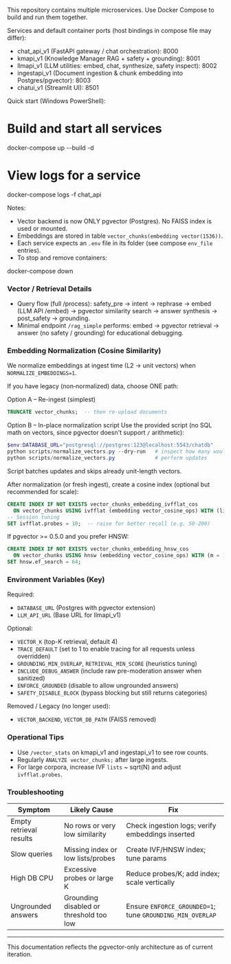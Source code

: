 This repository contains multiple microservices. Use Docker Compose to build and run them together.

Services and default container ports (host bindings in compose file may differ):
- chat_api_v1 (FastAPI gateway / chat orchestration): 8000
- kmapi_v1 (Knowledge Manager RAG + safety + grounding): 8001
- llmapi_v1 (LLM utilities: embed, chat, synthesize, safety inspect): 8002
- ingestapi_v1 (Document ingestion & chunk embedding into Postgres/pgvector): 8003
- chatui_v1 (Streamlit UI): 8501

Quick start (Windows PowerShell):

# Build and start all services
docker-compose up --build -d

# View logs for a service
docker-compose logs -f chat_api

Notes:
- Vector backend is now ONLY pgvector (Postgres). No FAISS index is used or mounted.
- Embeddings are stored in table `vector_chunks(embedding vector(1536))`.
- Each service expects an `.env` file in its folder (see compose `env_file` entries).
- To stop and remove containers:

docker-compose down

### Vector / Retrieval Details

- Query flow (full /process): safety_pre -> intent -> rephrase -> embed (LLM API /embed) -> pgvector similarity search -> answer synthesis -> post_safety -> grounding.
- Minimal endpoint `/rag_simple` performs: embed -> pgvector retrieval -> answer (no safety / grounding) for educational debugging.

### Embedding Normalization (Cosine Similarity)

We normalize embeddings at ingest time (L2 -> unit vectors) when `NORMALIZE_EMBEDDINGS=1`.

If you have legacy (non‑normalized) data, choose ONE path:

Option A – Re-ingest (simplest)
```sql
TRUNCATE vector_chunks;  -- then re-upload documents
```

Option B – In-place normalization script
Use the provided script (no SQL math on vectors, since pgvector doesn't support `/` arithmetic):
```powershell
$env:DATABASE_URL="postgresql://postgres:123@localhost:5543/chatdb"
python scripts/normalize_vectors.py --dry-run   # inspect how many would update
python scripts/normalize_vectors.py             # perform updates
```
Script batches updates and skips already unit-length vectors.

After normalization (or fresh ingest), create a cosine index (optional but recommended for scale):
```sql
CREATE INDEX IF NOT EXISTS vector_chunks_embedding_ivfflat_cos
  ON vector_chunks USING ivfflat (embedding vector_cosine_ops) WITH (lists = 100);
-- Session tuning
SET ivfflat.probes = 10;  -- raise for better recall (e.g. 50-200)
```

If pgvector >= 0.5.0 and you prefer HNSW:
```sql
CREATE INDEX IF NOT EXISTS vector_chunks_embedding_hnsw_cos
  ON vector_chunks USING hnsw (embedding vector_cosine_ops) WITH (m = 16, ef_construction = 64);
SET hnsw.ef_search = 64;
```

### Environment Variables (Key)

Required:
- `DATABASE_URL` (Postgres with pgvector extension)
- `LLM_API_URL` (Base URL for llmapi_v1)

Optional:
- `VECTOR_K` (top-K retrieval, default 4)
- `TRACE_DEFAULT` (set to 1 to enable tracing for all requests unless overridden)
- `GROUNDING_MIN_OVERLAP`, `RETRIEVAL_MIN_SCORE` (heuristics tuning)
- `INCLUDE_DEBUG_ANSWER` (include raw pre-moderation answer when sanitized)
- `ENFORCE_GROUNDED` (disable to allow ungrounded answers)
- `SAFETY_DISABLE_BLOCK` (bypass blocking but still returns categories)

Removed / Legacy (no longer used):
- `VECTOR_BACKEND`, `VECTOR_DB_PATH` (FAISS removed)

### Operational Tips

- Use `/vector_stats` on kmapi_v1 and ingestapi_v1 to see row counts.
- Regularly `ANALYZE vector_chunks;` after large ingests.
- For large corpora, increase IVF `lists` ~ sqrt(N) and adjust `ivfflat.probes`.

### Troubleshooting

| Symptom | Likely Cause | Fix |
|---------|--------------|-----|
| Empty retrieval results | No rows or very low similarity | Check ingestion logs; verify embeddings inserted |
| Slow queries | Missing index or low lists/probes | Create IVF/HNSW index; tune params |
| High DB CPU | Excessive probes or large K | Reduce probes/K; add index; scale vertically |
| Ungrounded answers | Grounding disabled or threshold too low | Ensure `ENFORCE_GROUNDED=1`; tune `GROUNDING_MIN_OVERLAP` |

---
This documentation reflects the pgvector-only architecture as of current iteration.
